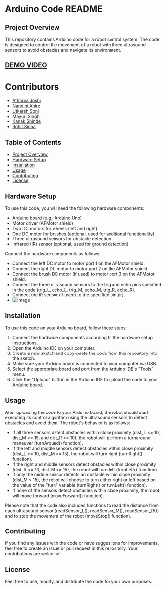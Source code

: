 # Arduino Code README

## Project Overview

This repository contains Arduino code for a robot control system. The code is designed to control the movement of a robot with three ultrasound sensors to avoid obstacles and navigate its environment. 

 ##  [DEMO VIDEO](https://youtu.be/meHZ4_u6nKk)

# Contributors
- [Atharva Joshi](https://github.com/AtharvA20003) 
- [Nandini Ahire](https://github.com/Ahiregithub)
 - [Utkarsh Soni](https://github.com/Utkarsh-soni328)
- [Mayuri Singh]()
- [Kanak Shinde]()
- [Rohit Sinha](https://github.com/rohitsinha404)
 



## Table of Contents

- [Project Overview](#project-overview)
- [Hardware Setup](#hardware-setup)
- [Installation](#installation)
- [Usage](#usage)
- [Contributing](#contributing)
- [License](#license)

## Hardware Setup

To use this code, you will need the following hardware components:

- Arduino board (e.g., Arduino Uno)
- Motor driver (AFMotor shield)
- Two DC motors for wheels (left and right)
- One DC motor for brushes (optional, used for additional functionality)
- Three ultrasound sensors for obstacle detection
- Infrared (IR) sensor (optional, used for ground detection)

Connect the hardware components as follows:

- Connect the left DC motor to motor port 1 on the AFMotor shield.
- Connect the right DC motor to motor port 2 on the AFMotor shield.
- Connect the brush DC motor (if used) to motor port 3 on the AFMotor shield.
- Connect the three ultrasound sensors to the trig and echo pins specified in the code (trig_L, echo_L, trig_M, echo_M, trig_R, echo_R).
- Connect the IR sensor (if used) to the specified pin (ir).
- ![image](https://github.com/rohitsinha404/ArduinoBot/assets/114895566/a4fae579-2906-4b1a-bc44-5ce6cc67d480)


## Installation

To use this code on your Arduino board, follow these steps:

1. Connect the hardware components according to the hardware setup instructions.
2. Open the Arduino IDE on your computer.
3. Create a new sketch and copy-paste the code from this repository into the sketch.
4. Make sure your Arduino board is connected to your computer via USB.
5. Select the appropriate board and port from the Arduino IDE's "Tools" menu.
6. Click the "Upload" button in the Arduino IDE to upload the code to your Arduino board.

## Usage

After uploading the code to your Arduino board, the robot should start executing its control algorithm using the ultrasound sensors to detect obstacles and avoid them. The robot's behavior is as follows:

- If all three sensors detect obstacles within close proximity (dist_L <= 10, dist_M <= 15, and dist_R <= 10), the robot will perform a turnaround maneuver (turnAround() function).
- If the left and middle sensors detect obstacles within close proximity (dist_L <= 10, dist_M <= 15), the robot will turn right (turnRight() function).
- If the right and middle sensors detect obstacles within close proximity (dist_R <= 10, dist_M <= 15), the robot will turn left (turnLeft() function).
- If only the middle sensor detects an obstacle within close proximity (dist_M < 15), the robot will choose to turn either right or left based on the value of the "turn" variable (turnRight() or turnLeft() function).
- If none of the sensors detect obstacles within close proximity, the robot will move forward (moveForward() function).

Please note that the code also includes functions to read the distance from each ultrasound sensor (readSensor_L(), readSensor_M(), readSensor_R()) and to stop the movement of the robot (moveStop() function).

## Contributing

If you find any issues with the code or have suggestions for improvements, feel free to create an issue or pull request in this repository. Your contributions are welcome!

## License

 Feel free to use, modify, and distribute the code for your own purposes. 
